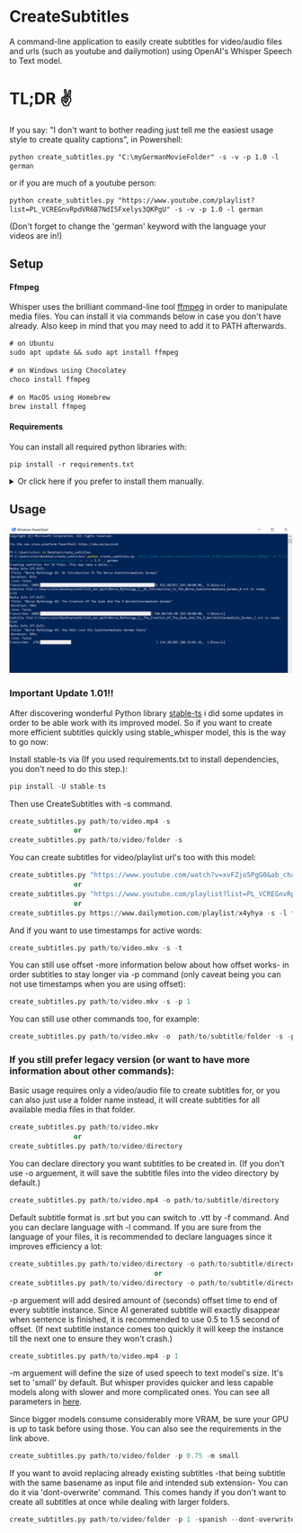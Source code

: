 
# CreateSubtitles

A command-line application to easily create subtitles for video/audio files and urls (such as youtube and dailymotion) using OpenAI's Whisper Speech to Text model.

# TL;DR ✌️
If you say: "I don't want to bother reading just tell me the easiest usage style to create quality captions", in Powershell:
 
```PS
python create_subtitles.py "C:\myGermanMovieFolder" -s -v -p 1.0 -l german
```
or if you are much of a youtube person:
```PS
python create_subtitles.py "https://www.youtube.com/playlist?list=PL_VCREGnvRpdVR6B7NdI5Fxelys3QKPgU" -s -v -p 1.0 -l german
```

(Don't forget to change the 'german' keyword with the language your videos are in!)
## Setup

#### Ffmpeg
Whisper uses the brilliant command-line tool [ffmpeg](https://ffmpeg.org/) in order to manipulate media files. You can install it via commands below in case you don't have already. Also keep in mind that you may need to add it to PATH afterwards.

```
# on Ubuntu
sudo apt update && sudo apt install ffmpeg

# on Windows using Chocolatey
choco install ffmpeg

# on MacOS using Homebrew 
brew install ffmpeg
```
#### Requirements
You can install all required python libraries with:
```
pip install -r requirements.txt
```
<details>
    <summary>Or click here if you prefer to install them manually.</summary> 

#### Whisper

You can install our main Speech to Text model [whisper](https://github.com/openai/whisper) via:

```
pip install openai-whisper
```

#### Pysrt and Webvtt

[Pysrt](https://github.com/byroot/pysrt) facilitates converting texts to srt files while [webvtt](https://webvtt-py.readthedocs.io/en/latest/usage.html) does the same for vtt files. Install them with commands below:

```
pip install pysrt
pip install webvtt-py
```
#### Validators and yt-dlp

[Validators](https://pypi.org/project/validators/) is used when creating subtitles with urls, and [yt-dlp](https://pypi.org/project/yt-dlp/) when pulling videos from youtube or dailymotion:

```
pip install validators
pip install yt-dlp
```

</details>



## Usage
![Usage Example](usage_example.png)
### Important Update 1.01!!
After discovering wonderful Python library [stable-ts](https://github.com/jianfch/stable-ts) i did some updates in order to be able work with its improved model. So if you want to create more efficient subtitles quickly using stable_whisper model, this is the way to go now:

Install stable-ts via (If you used requirements.txt to install dependencies, you don't need to do this step.):
```python
pip install -U stable-ts
```
Then use CreateSubtitles with -s command.
```python
create_subtitles.py path/to/video.mp4 -s
                or
create_subtitles.py path/to/video/folder -s
```
You can create subtitles for video/playlist url's too with this model:
```python
create_subtitles.py "https://www.youtube.com/watch?v=xvFZjo5PgG0&ab_channel=Duran" -s
                or
create_subtitles.py "https://www.youtube.com/playlist?list=PL_VCREGnvRpcq2Eh4cuo1JZcg7iKh_J2W" -s 
                or
create_subtitles.py https://www.dailymotion.com/playlist/x4yhya -s -l french
```

And if you want to use timestamps for active words:
```python
create_subtitles.py path/to/video.mkv -s -t
```
You can still use offset -more information below about how offset works- in order subtitles to stay longer via -p command (only caveat being you can not use timestamps when you are using offset):
```python
create_subtitles.py path/to/video.mkv -s -p 1
```
You can still use other commands too, for example:
```python
create_subtitles.py path/to/video.mkv -o  path/to/subtitle/folder -s -p 1 -l german -m base 
```
### If you still prefer legacy version (or want to have more information about other commands): 

Basic usage requires only a video/audio file to create subtitles for, or you can also just use a folder name instead, it will create subtitles for all available media files in that folder.
```python
create_subtitles.py path/to/video.mkv 
                or
create_subtitles.py path/to/video/directory   
```

You can declare directory you want subtitles to be created in. (If you don't use -o arguement, it will save the subtitle files into the video directory by default.)
```python
create_subtitles.py path/to/video.mp4 -o path/to/subtitle/directory
```
Default subtitle format is .srt but you can switch to .vtt by -f command. And you can declare language with -l command. If you are sure from the language of your files, it is recommended to declare languages since it improves efficiency a lot:
```python
create_subtitles.py path/to/video/directory -o path/to/subtitle/directory -l french -f .vtt
                                    or  
create_subtitles.py path/to/video/directory -o path/to/subtitle/directory -l fr -f .srt
```
-p arguement will add desired amount of (seconds) offset time to end of every subtitle instance. Since AI generated subtitle will exactly disappear when sentence is finished, it is recommended to use 0.5 to 1.5 second of offset. (If next subtitle instance comes too quickly it will keep the instance till the next one to ensure they won't crash.)
```python
create_subtitles.py path/to/video.mp4 -p 1
```
-m arguement will define the size of used speech to text model's size. It's set to 'small' by default. But whisper provides  quicker and less capable models along with slower and more complicated ones. You can see all parameters in [here](https://github.com/openai/whisper). 

Since bigger models consume considerably more VRAM, be sure your GPU is up to task before using those. You can also see the requirements in the link above.

```python
create_subtitles.py path/to/video/folder -p 0.75 -m small 
```

If you want to avoid replacing already existing subtitles -that being subtitle with the same basename as input file and intended sub extension- You can do it via 'dont-overwrite' command. This comes handy if you don't want to create all subtitles at once while dealing with larger folders. 
```python
create_subtitles.py path/to/video/folder -p 1 -spanish --dont-overwrite
```